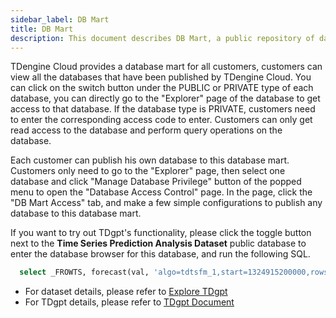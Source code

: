 ```yaml
---
sidebar_label: DB Mart
title: DB Mart
description: This document describes DB Mart, a public repository of databases in TDengine Cloud.
---
```


TDengine Cloud provides a database mart for all customers, customers can view all the databases that have been published by TDengine Cloud. You can click on the switch button under the PUBLIC or PRIVATE type of each database, you can directly go to the "Explorer" page of the database to get access to that database. If the database type is PRIVATE, customers need to enter the corresponding access code to enter. Customers can only get read access to the database and perform query operations on the database.

Each customer can publish his own database to this database mart. Customers only need to go to the "Explorer" page, then select one database and click "Manage Database Privilege" button of the popped menu to open the "Database Access Control" page. In the page, click the "DB Mart Access" tab, and make a few simple configurations to publish any database to this database mart.

If you want to try out TDgpt's functionality, please click the toggle button next to the **Time Series Prediction Analysis Dataset** public database to enter the database browser for this database, and run the following SQL.

```SQL
  select _FROWTS, forecast(val, 'algo=tdtsfm_1,start=1324915200000,rows=300') from forecast.electricity_demand_sub;
```

- For dataset details, please refer to [Explore TDgpt](https://docs.tdengine.com/advanced/cloud/tdgpt/)
- For TDgpt details, please refer to [TDgpt Document](https://docs.tdengine.com/advanced/tdgpt/)
